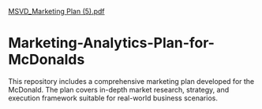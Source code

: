 [MSVD_Marketing Plan (5).pdf](https://github.com/user-attachments/files/23107168/MSVD_Marketing.Plan.5.pdf)
# Marketing-Analytics-Plan-for-McDonalds
This repository includes a comprehensive marketing plan developed for the McDonald. The plan covers in-depth market research, strategy, and execution framework suitable for real-world business scenarios.
